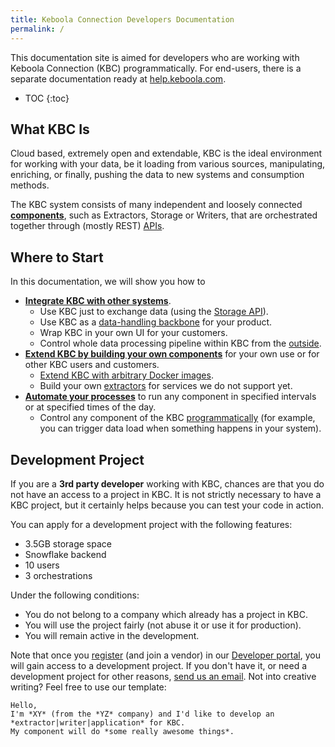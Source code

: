 ```yaml
---
title: Keboola Connection Developers Documentation
permalink: /
---
```


This documentation site is aimed for developers who are working with Keboola Connection (KBC) programmatically.
For end-users, there is a separate documentation ready at [help.keboola.com](https://help.keboola.com/).

* TOC
{:toc}

## What KBC Is
Cloud based, extremely open and extendable, KBC is the ideal environment for working with your data, be it loading from various sources,
manipulating, enriching, or finally, pushing the data to new systems and consumption methods.

The KBC system consists of many independent and loosely connected [**components**](/overview/),
such as Extractors, Storage or Writers, that are orchestrated together through (mostly REST) [APIs](/overview/api/).

## Where to Start
In this documentation, we will show you how to

- [**Integrate KBC with other systems**](/integrate/).
	- Use KBC just to exchange data (using the [Storage API](/integrate/storage/)).
	- Use KBC as a [data-handling backbone](/overview/api/) for your product.
	- Wrap KBC in your own UI for your customers.
	- Control whole data processing pipeline within KBC from the [outside](/integrate/).
- [**Extend KBC by building your own components**](/extend/) for your own use or for other KBC users and customers.
	- [Extend KBC with arbitrary Docker images](/extend/component/).
	- Build your own [extractors](/extend/generic-extractor/) for services we do not support yet.
- [**Automate your processes**](/automate/) to run any component in specified intervals or at specified times of the day.
	- Control any component of the KBC [programmatically](/integrate/jobs/) (for example, you can trigger data load when something happens in your system).

## Development Project
If you are a **3rd party developer** working with KBC, chances are that you do not have an access to
a project in KBC. It is not strictly necessary to have a KBC project, but it certainly helps because you can test your code in action.

You can apply for a development project with the following features:

- 3.5GB storage space
- Snowflake backend
- 10 users
- 3 orchestrations

Under the following conditions:

- You do not belong to a company which already has a project in KBC.
- You will use the project fairly (not abuse it or use it for production).
- You will remain active in the development.

Note that once you [register](/extend/component/tutorial/#before-you-start) (and join a vendor) in
our [Developer portal](https://components.keboola.com/), you will gain access to a development project.
If you don't have it, or need a development project for other reasons,
[send us an email](mailto:support@keboola.com). Not into creative writing? Feel free to use our template:

	Hello,
	I'm *XY* (from the *YZ* company) and I'd like to develop an *extractor|writer|application* for KBC.
	My component will do *some really awesome things*.
